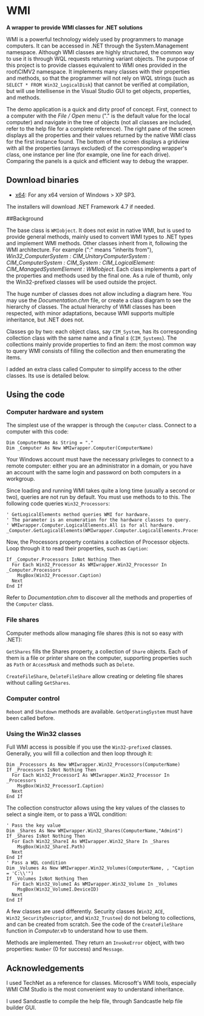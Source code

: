 # WMI
**A wrapper to provide WMI classes for .NET solutions**

WMI is a powerful technology widely used by programmers to manage computers.
It can be accessed in .NET through the System.Management namespace. 
Although WMI classes are highly structured, the common way to use it is through WQL requests returning variant objects. 
The purpose of this project is to provide classes equivalent to WMI ones provided in the root\CIMV2 namespace. 
It implements many classes with their properties and methods, so that the programmer will not rely on WQL strings (such as `SELECT * FROM Win32_LogicalDisk`) that cannot be verified at compilation, but will use Intellisense in the Visual Studio GUI to get objects, properties, and methods.

The demo application is a quick and dirty proof of concept. 
First, connect to a computer with the _File / Open_ menu ("." is the default value for the local computer) and navigate in the tree of objects (not all classes are included, refer to the help file for a complete reference). 
The right pane of the screen displays all the properties and their values returned by the native WMI class for the first instance found. 
The bottom of the screen displays a gridview with all the properties (arrays excluded) of the corresponding wrapper's class, one instance per line (for example, one line for each drive). 
Comparing the panels is a quick and efficient way to debug the wrapper.

## Download binaries

- [x64](https://github.com/EricMarcon/WMI/releases/download/1.0/WMI.exe): For any x64 version of Windows > XP SP3.

The installers will download .NET Framework 4.7 if needed.


##Background

The base class is `WMIobject`. It does not exist in native WMI, but is used to provide general methods, mainly used to convert WMI types to .NET types and implement WMI methods. 
Other classes inherit from it, following the WMI architecture. 
For example (":" means "inherits from"), _Win32_ComputerSystem : CIM_UnitaryComputerSystem : CIM_ComputerSystem : CIM_System : CIM_LogicalElement: CIM_ManagedSystemElement : WMIobject_. 
Each class implements a part of the properties and methods used by the final one. 
As a rule of thumb, only the Win32-prefixed classes will be used outside the project.

The huge number of classes does not allow including a diagram here. 
You may use the _Documentation.chm_ file, or create a class diagram to see the hierarchy of classes. 
The actual hierarchy of WMI classes has been respected, with minor adaptations, because WMI supports multiple inheritance, but .NET does not.

Classes go by two: each object class, say `CIM_System`, has its corresponding collection class with the same name and a final _s_ (`CIM_Systems`). 
The collections mainly provide properties to find an item: the most common way to query WMI consists of filling the collection and then enumerating the items.

I added an extra class called Computer to simplify access to the other classes. 
Its use is detailed below.

## Using the code

### Computer hardware and system

The simplest use of the wrapper is through the `Computer` class. 
Connect to a computer with this code:

    Dim ComputerName As String = "."
    Dim _Computer As New WMIwrapper.Computer(ComputerName)

Your Windows account must have the necessary privileges to connect to a remote computer: either you are an administrator in a domain, or you have an account with the same login and password on both computers in a workgroup.

Since loading and running WMI takes quite a long time (usually a second or two), queries are not run by default. 
You must use methods to to this. 
The following code queries `Win32_Processors`:

    ' GetLogicalElements method queries WMI for hardware.
    ' The parameter is an enumeration for the hardware classes to query.
    ' WMIwrapper.Computer.LogicalElements.All is for all hardware.
    _Computer.GetLogicalElements(WMIwrapper.Computer.LogicalElements.Processors)

Now, the Processors property contains a collection of Processor objects. 
Loop through it to read their properties, such as `Caption`:


    If _Computer.Processors IsNot Nothing Then
      For Each Win32_Processor As WMIwrapper.Win32_Processor In _Computer.Processors
        MsgBox(Win32_Processor.Caption)
      Next
    End If

Refer to _Documentation.chm_ to discover all the methods and properties of the `Computer` class.

### File shares

Computer methods allow managing file shares (this is not so easy with .NET):

`GetShares` fills the Shares property, a collection of `Share` objects. 
Each of them is a file or printer share on the computer, supporting properties such as `Path` or `AccessMask` and methods such as `Delete`.

`CreateFileShare`, `DeleteFileShare` allow creating or deleting file shares without calling `GetShares`.

### Computer control

`Reboot` and `Shutdown` methods are available. 
`GetOperatingSystem` must have been called before.

### Using the Win32 classes

Full WMI access is possible if you use the `Win32-prefixed` classes. 
Generally, you will fill a collection and then loop through it:

    Dim _Processors As New WMIwrapper.Win32_Processors(ComputerName)
    If _Processors IsNot Nothing Then
      For Each Win32_ProcessorI As WMIwrapper.Win32_Processor In _Processors
        MsgBox(Win32_ProcessorI.Caption)
      Next
    End If

The collection constructor allows using the key values of the classes to select a single item, or to pass a WQL condition:

    ' Pass the key value
    Dim _Shares As New WMIwrapper.Win32_Shares(ComputerName,"Admin$")
    If _Shares IsNot Nothing Then
      For Each Win32_ShareI As WMIwrapper.Win32_Share In _Shares
        MsgBox(Win32_ShareI.Path)
      Next
    End If
    ' Pass a WQL condition
    Dim _Volumes As New WMIwrapper.Win32_Volumes(ComputerName, , "Caption = 'C:\\'")
    If _Volumes IsNot Nothing Then
      For Each Win32_VolumeI As WMIwrapper.Win32_Volume In _Volumes
        MsgBox(Win32_VolumeI.DeviceID)
      Next
    End If

A few classes are used differently. 
Security classes (`Win32_ACE`, `Win32_SecurityDescriptor`, and `Win32_Trustee`) do not belong to collections, and can be created from scratch. 
See the code of the `CreateFileShare` function in _Computer.vb_ to understand how to use them.

Methods are implemented. 
They return an `InvokeError` object, with two properties: `Number` (0 for success) and `Message`.

## Acknowledgements

I used TechNet as a reference for classes. 
Microsoft's WMI tools, especially WMI CIM Studio is the most convenient way to understand inheritance.

I used Sandcastle to compile the help file, through Sandcastle help file builder GUI.